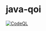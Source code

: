 # java-qoi
[![CodeQL](https://github.com/kropptrevor/java-qoi/actions/workflows/codeql.yml/badge.svg)](https://github.com/kropptrevor/java-qoi/actions/workflows/codeql.yml)
